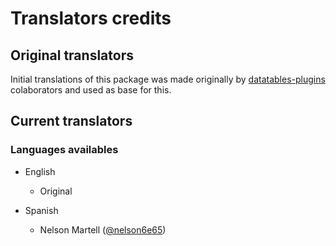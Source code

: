 # Translators credits

## Original translators
Initial translations of this package was made originally by [datatables-plugins](https://github.com/DataTables/Plugins) colaborators and used as base for this.

## Current translators

### Languages availables
- English
  - Original

- Spanish
  - Nelson Martell ([@nelson6e65](https://github.com/nelson6e65/))
